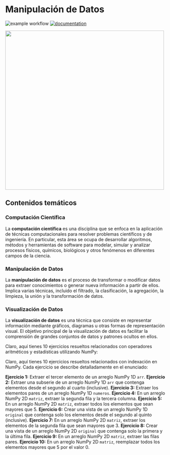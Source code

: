 # Manipulación de Datos

![example workflow](https://github.com/fralfaro/python_data_manipulation/actions/workflows/documentation.yml/badge.svg)
[![documentation](https://img.shields.io/badge/📖-docs-brightgreen)](https://fralfaro.github.io/python_eda/)

<img src="https://cdn.worldvectorlogo.com/logos/python-3.svg" alt="" align="center" width="500"/>

## Contenidos temáticos

### Computación Científica

La **computación científica** es una disciplina que se
enfoca en la aplicación de técnicas computacionales
para resolver problemas científicos y de ingeniería.
En particular, esta área se ocupa de desarrollar algoritmos,
métodos y herramientas de software para modelar, simular y
analizar procesos físicos, químicos, biológicos y otros fenómenos
en diferentes campos de la ciencia.

### Manipulación de Datos

La **manipulación de datos** es el proceso de transformar o
modificar datos para extraer conocimientos o generar nueva
información a partir de ellos. Implica varias técnicas,
incluido el filtrado, la clasificación, la agregación, la limpieza,
la unión y la transformación de datos.


### Visualización de Datos

La **visualización de datos** es una técnica que
consiste en representar información mediante gráficos,
diagramas u otras formas de representación visual.
El objetivo principal de la visualización de datos es
facilitar la comprensión de grandes conjuntos de datos y patrones ocultos en ellos.

Claro, aquí tienes 10 ejercicios resueltos relacionados con operadores aritméticos y estadísticas utilizando NumPy:

Claro, aquí tienes 10 ejercicios resueltos relacionados con indexación en NumPy. Cada ejercicio se describe detalladamente en el enunciado:

**Ejercicio 1:** Extraer el tercer elemento de un arreglo NumPy 1D `arr`.
**Ejercicio 2:** Extraer una subserie de un arreglo NumPy 1D `arr` que contenga elementos desde el segundo al cuarto (inclusive).
**Ejercicio 3:** Extraer los elementos pares de un arreglo NumPy 1D `numeros`.
**Ejercicio 4:** En un arreglo NumPy 2D `matriz`, extraer la segunda fila y la tercera columna.
**Ejercicio 5:** En un arreglo NumPy 2D `matriz`, extraer todos los elementos que sean mayores que 5.
**Ejercicio 6:** Crear una vista de un arreglo NumPy 1D `original` que contenga solo los elementos desde el segundo al quinto (inclusive).
**Ejercicio 7:** En un arreglo NumPy 2D `matriz`, extraer los elementos de la segunda fila que sean mayores que 3.
**Ejercicio 8:** Crear una vista de un arreglo NumPy 2D `original` que contenga solo la primera y la última fila.
**Ejercicio 9:** En un arreglo NumPy 2D `matriz`, extraer las filas pares.
**Ejercicio 10:** En un arreglo NumPy 2D `matriz`, reemplazar todos los elementos mayores que 5 por el valor 0.
